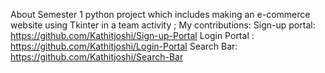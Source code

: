 About
Semester 1 python project which includes making an e-commerce website using Tkinter in a team activity ; 
My contributions:
Sign-up portal: https://github.com/Kathitjoshi/Sign-up-Portal
Login Portal : https://github.com/Kathitjoshi/Login-Portal
Search Bar: https://github.com/Kathitjoshi/Search-Bar
